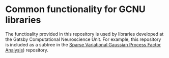 # Common functionality for GCNU libraries

The functioality provided in this repository is used by libraries developed at the Gatsby Computational Neuroscience Unit. For example, this repository is included as a subtree in the [Sparse Variational Gaussian Process Factor Analysis](https://github.com/joacorapela/svGPFA)) repository.
